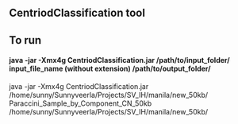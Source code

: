 ## CentriodClassification tool
## To run
#### java -jar -Xmx4g CentriodClassification.jar /path/to/input_folder/ input_file_name (without extension) /path/to/output_folder/
java -jar -Xmx4g CentriodClassification.jar /home/sunny/Sunnyveerla/Projects/SV_IH/manila/new_50kb/ Paraccini_Sample_by_Component_CN_50kb /home/sunny/Sunnyveerla/Projects/SV_IH/manila/new_50kb/
